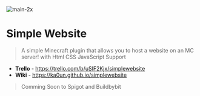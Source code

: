 ![main-2x](https://github.com/ka0un/SimpleWebsite/assets/88395585/448b2f1a-33a1-4f01-aae8-a700ff0db1b8)
# Simple Website

> A simple Minecraft plugin that allows you to host a website on an MC server! with Html CSS JavaScript Support
- **Trello** - https://trello.com/b/uSIF2Kjx/simplewebsite
- **Wiki** - https://ka0un.github.io/simplewebsite
> Comming Soon to Spigot and Buildbybit
